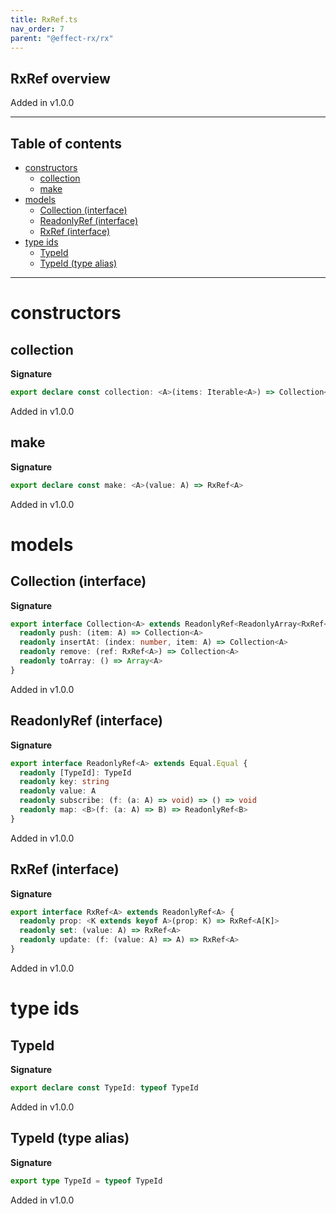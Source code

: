 ```yaml
---
title: RxRef.ts
nav_order: 7
parent: "@effect-rx/rx"
---
```


## RxRef overview

Added in v1.0.0

---

<h2 class="text-delta">Table of contents</h2>

- [constructors](#constructors)
  - [collection](#collection)
  - [make](#make)
- [models](#models)
  - [Collection (interface)](#collection-interface)
  - [ReadonlyRef (interface)](#readonlyref-interface)
  - [RxRef (interface)](#rxref-interface)
- [type ids](#type-ids)
  - [TypeId](#typeid)
  - [TypeId (type alias)](#typeid-type-alias)

---

# constructors

## collection

**Signature**

```ts
export declare const collection: <A>(items: Iterable<A>) => Collection<A>
```

Added in v1.0.0

## make

**Signature**

```ts
export declare const make: <A>(value: A) => RxRef<A>
```

Added in v1.0.0

# models

## Collection (interface)

**Signature**

```ts
export interface Collection<A> extends ReadonlyRef<ReadonlyArray<RxRef<A>>> {
  readonly push: (item: A) => Collection<A>
  readonly insertAt: (index: number, item: A) => Collection<A>
  readonly remove: (ref: RxRef<A>) => Collection<A>
  readonly toArray: () => Array<A>
}
```

Added in v1.0.0

## ReadonlyRef (interface)

**Signature**

```ts
export interface ReadonlyRef<A> extends Equal.Equal {
  readonly [TypeId]: TypeId
  readonly key: string
  readonly value: A
  readonly subscribe: (f: (a: A) => void) => () => void
  readonly map: <B>(f: (a: A) => B) => ReadonlyRef<B>
}
```

Added in v1.0.0

## RxRef (interface)

**Signature**

```ts
export interface RxRef<A> extends ReadonlyRef<A> {
  readonly prop: <K extends keyof A>(prop: K) => RxRef<A[K]>
  readonly set: (value: A) => RxRef<A>
  readonly update: (f: (value: A) => A) => RxRef<A>
}
```

Added in v1.0.0

# type ids

## TypeId

**Signature**

```ts
export declare const TypeId: typeof TypeId
```

Added in v1.0.0

## TypeId (type alias)

**Signature**

```ts
export type TypeId = typeof TypeId
```

Added in v1.0.0
